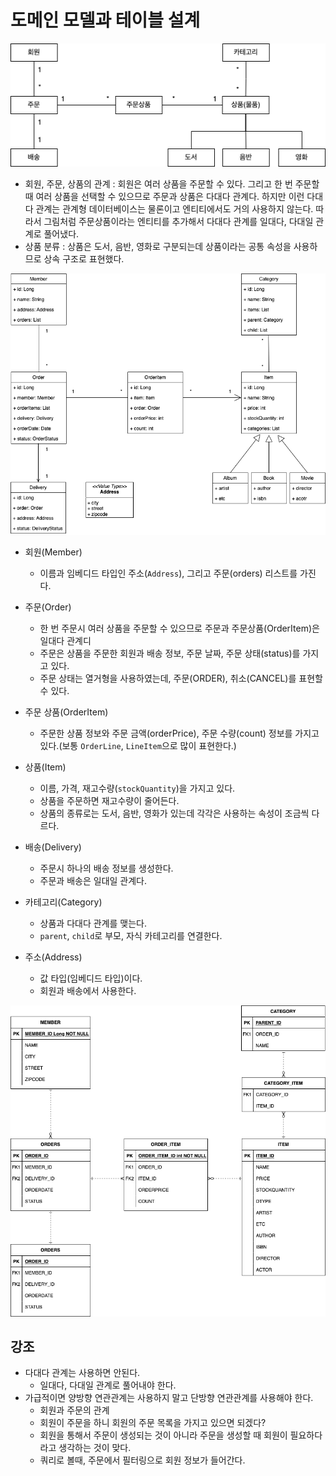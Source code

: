 # 도메인 모델과 테이블 설계

![도메인_모델_테이블_설계](./image/도메인_모델_테이블_설계.drawio.png)

- 회원, 주문, 상품의 관계 : 회원은 여러 상품을 주문할 수 있다. 그리고 한 번 주문할 때 여러 상품을 선택할 수 있으므로 주문과 상품은 다대다 관계다. 하지만 이런 다대다 관계는 관계형 데이터베이스는 물론이고 엔티티에서도 거의 사용하지 않는다. 따라서 그림처럼 주문상품이라는 엔티티를 추가해서 다대다 관계를 일대다, 다대일 관계로 풀어냈다.
- 상품 분류 : 상품은 도서, 음반, 영화로 구분되는데 상품이라는 공통 속성을 사용하므로 상속 구조로 표현했다.

![회원_엔티티_분석](./image/회원_엔티티_분석.drawio.png)

- 회원(Member)
  - 이름과 임베디드 타입인 주소(`Address`), 그리고 주문(orders) 리스트를 가진다.

- 주문(Order)
  - 한 번 주문시 여러 상품을 주문할 수 있으므로 주문과 주문상품(OrderItem)은 일대다 관계디
  - 주문은 상품을 주문한 회원과 배송 정보, 주문 날짜, 주문 상태(status)를 가지고 있다.
  - 주문 상태는 열거형을 사용하였는데, 주문(ORDER), 취소(CANCEL)를 표현할 수 있다.

- 주문 상품(OrderItem)
  - 주문한 상품 정보와 주문 금액(orderPrice), 주문 수량(count) 정보를 가지고 있다.(보통 `OrderLine`, `LineItem`으로 많이 표현한다.)

- 상품(Item)
  - 이름, 가격, 재고수량(`stockQuantity`)을 가지고 있다.
  - 상품을 주문하면 재고수량이 줄어든다.
  - 상품의 종류로는 도서, 음반, 영화가 있는데 각각은 사용하는 속성이 조금씩 다르다.

- 배송(Delivery)
  - 주문시 하나의 배송 정보를 생성한다.
  - 주문과 배송은 일대일 관계다.

- 카테고리(Category)
  - 상품과 다대다 관계를 맺는다.
  - `parent`, `child`로 부모, 자식 카테고리를 연결한다.

- 주소(Address)
  - 값 타입(임베디드 타입)이다.
  - 회원과 배송에서 사용한다.

![회원_테이블_분석](./image/회원_테이블_분석.drawio.png)

## 강조

- 다대다 관계는 사용하면 안된다.
  - 일대다, 다대일 관계로 풀어내야 한다.
- 가급적이면 양방향 연관관계는 사용하지 말고 단방향 연관관계를 사용해야 한다.
  - 회원과 주문의 관계
  - 회원이 주문을 하니 회원의 주문 목록을 가지고 있으면 되겠다?
  - 회원을 통해서 주문이 생성되는 것이 아니라 주문을 생성할 때 회원이 필요하다라고 생각하는 것이 맞다.
  - 쿼리로 볼때, 주문에서 필터링으로 회원 정보가 들어간다.
